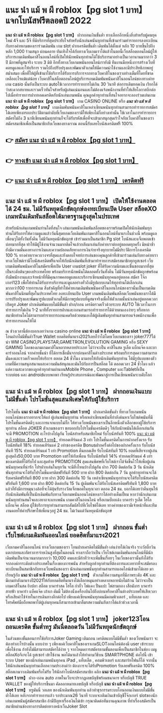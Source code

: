 # แนะ นํา แม้ พ ผี roblox【pg slot 1 บาท】  แจกโบนัสฟรีตลอดปี 2022

**แนะ นํา แม้ พ ผี roblox【pg slot 1 บาท】** ฝากถอนเงินขั้นต่ำ  ทางเลือกอีกหนึ่งสิ่งสำหรับผู้คนยุคใหม่ 4จี และ 5จี ที่มีบริการที่สุดประทับใจสำหรับนักเล่นพนันทุกท่านที่เข้ามาร่วมทำรายการลงทะเบียนกับทางค่ายเกมของเราร่วมเดิมพัน เกม slot  ฝากเครดิตขั้นต่ำ เดิมพันได้ตั้งแต่ หลัก 10 บาทขึ้นไปถึงหลัก 1,000 ร่วมสนุก ผ่อนคลาย บันเทิงใจได้กับทางเว็บเกมเราได้แล้วในตอนี้เว็บสล็อตออนไลน์ผู้ให้บริการเกมเดิมพันคาสิโนออนไลน์ที่เปิดให้นักพนันทุกท่านได้ใช้บริการมาอย่างเป็นเวลานานมากกว่า 3 ปี มีภาพที่ดูสมจริง ระบบ 3 มิติ
อีกทั้งทางเว็บเกมพนันออนไลน์เรายังมี ทีมงานมือหนึ่งการสร้างเว็บที่คอยดูแลและให้บริการ  รวมไปถึงปรับปรุงและพัฒนาตัวเกมให้มีความน่าใช้งานและมีประสิทธิภาพอยู่สม่ำเสมอ เพื่อที่ให้ผู้ที่เข้ามาใช้บริการได้รับการบริการจากทางเว็บคาสิโนของเราอย่างเต็มที่โดยที่ขาดเหลืออะไรแม้แต่น้อย เว็บคาสิโนสล็อตออนไลน์ผู้บริการเกมเดิมพันพนันคาสิโนออนไลน์ของทางค่ายเกม casio นั้นยังเป็นระบบ autoใช้เวลาการทำรายการไม่เกิน 30 วินาที ต่อการเติมยอดเงิน เรียกได้ว่าสะดวกสบายและรวดเร็วทันใจสำหรับผู้เล่นแน่นอนและไม่ต้องแจ้งพนักงานที่ทำให้เสียโอกาสอีกต่อไปเมื่อทำรายการฝากยอดเครดิตกับนักเล่นเกมพนัน
คุณลูกค้าทุกท่านที่สนใจอยากจะลองร่วมเล่นเกม **แนะ นํา แม้ พ ผี roblox【pg slot 1 บาท】** เกม CASINO ONLINE หรือ ***แนะ นํา แม้ พ ผี roblox【pg slot 1 บาท】*** เกมเดิมพันพนันคาสิโนเหล่าเซียนพนันทุกท่านสามารถทำรายการสมัครได้เลยเพียงกรอกประวัติตามลำดับที่เว็บเกมของเรามีให้เพียงไม่กี่อย่างเท่านั้น ใช้เวลาในการทำรายการสมัครไม่ถึง 3 นาทีเซียนพนันทุกท่านก็จะได้รับรหัสเพื่อที่จะเข้ามาสนุกสุดเร้าใจกับเว็บคาสิโนของเราสมัครสมาชิกเพื่อเป็นสมาชิกกับเว็บของทางเราณ ตอนนี้รับเลยโบนัสเครดิตฟรี 100%

## 👉 [สมัคร แนะ นํา แม้ พ ผี roblox【pg slot 1 บาท】](https://archa888.com/)
## 👉 [ทางเข้า แนะ นํา แม้ พ ผี roblox【pg slot 1 บาท】](https://archa888.com/)
## 👉 [แนะ นํา แม้ พ ผี roblox【pg slot 1 บาท】 เครดิตฟรี](https://archa888.com/)

## แนะ นํา แม้ พ ผี roblox【pg slot 1 บาท】 เปิดให้ใช้งานตลอด ได้ 24 ชม. ไม่มีวันหยุดนักขัตฤกษ์ลงทะเบียนเปิด User สล็อตXO เกมพนันเดิมพันสล็อตได้มาตรฐานสูงสุดในประเทศ

สำหรับนักเล่นเกมพนันท่านใดที่สนใจ เล่นเกมพนันเดิมพันสล็อตของเราพร้อมเปิดให้นักเดิมพันทุกท่านได้รับการให้ความดูแลแล้ววันนี้สุดยอดเว็บเดิมพันเกมคาสิโนออนไลน์ที่มาแรงในช่วงนี้ พร้อมดูแลเพื่อนๆได้ทั้งวันทั้งคืน ไม่มีวันหยุดนักขัตฤกษ์ เข้าร่วมมาเป็นสมาชิก Pg slot โบนัสและแจ็กพอตเข้าบ่อยมากที่สุด ทำให้มีผู้ใช้งานจำนวนมากติดใจแล้วกลับมาเล่นกับค่ายเราต่ออยู่ตลอดทุกครั้ง มิหนำซ้ำยังมีความมั่นคงทางการเงินและความปลอดภัยทางการเงินจ่ายจริงทุกบาทไม่มีประวัติการโกงเครดิต 100 % ทางค่ายเราควบวงจรที่สุดและยังตอบโจทย์การเล่นของคุณลูกค้าที่เข้ามาร่วมเล่นกับทางค่ายเรา
ทางเว็บไซต์เรามีโบนัสเครดิตฟรีแจกให้กับนักเดิมพันที่เข้ามาทำรายการสมัครสมาชิกทุกยูสเซอร์ เว็บเกมเดิมพันพนันคาสิโนสมัครเพื่อเปิด User เกมslot joker ที่ได้รับความนิยมและชื่นชอบมากที่สุดเป็นระดับต้นๆของประเทศไทย พร้อมบริการนักพนันได้ตลอดทั้งวันทั้งคืน ไม่มีวันหยุดนักขัตฤกษ์พร้อมยังมีพนักงานและเจ้าหน้าที่ที่มีคุณภาพคอยดูแลและบริการเซียนพนันทุกคนอยู่ตลอด สมัคร โจ๊กเกอร์123 เพื่อให้ท่านได้รับการบริการและดูแลอย่างทั่วถึงมีรูปแบบเกมให้ทุกท่านได้เลือกเล่นมากกว่า100 รายการเกม
สิ่งสำคัญที่ทำให้ค่ายเกมเดิมพันพนันคาสิโนออนไลน์ของเรานั้นเป็นเกมเดิมพันคาสิโนนิยมที่สุดในประเทศไทย ลงทะเบียนเปิด User  เกมพนันเดิมพันสล็อตเว็บพนันของเราได้มีการปรับปรุงและพัฒนารูปแบบตัวเกมให้มีภาพรูปแบบที่ดูสมจจริงเพื่อให้ตัวเกมนั้นน่าเล่นอยู่ตลอดเวลา เปิดยูส Joker ฝากเดิมพันแบบไม่มีขั้นต่ำ ฝาก/ถอน เครดิตรวดเร็วด้วยระบบ AUTO ใช้เวลาในการทำรายการไม่เกิน 1-2 นาทีทั้งรายการฝากและถอนสามารถทำรายการได้ด้วยตนเองง่ายๆ หรือหากสมาชิกท่านใดไม่สามารถทำรายการถอนเคดริตด้วยตนเองได้ผู้เดิมพันทุกท่านสามารถแจ้งพนักงานเพื่อทำรายการถอนให้ได้

ณ ช่วงเวลานี้ต้องบอกเลยว่าเกม casino online **แนะ นํา แม้ พ ผี roblox【pg slot 1 บาท】** โอนฝากไม่มีขั้นต่ำTrue Wallet ยอดฮิตที่มาแรง2021เลยก็ว่าได้โดยเว็บเกมของเรา joker777ได้นำ  WM CASINO,PLAYSTAR,GAMETRON,EVOLUTION GAMING หรือ SEXY GAMING โลกของเกมเกมคาสิโนหลากหลายประเภท ไม่ว่าจะเป็น คาสิโนสด รูเล็ต แบ็กแจ๊ค และบาคาร่าออนไลน์ จากค่ายชั้นนำ ที่ได้การเชื่อมั่นจากบ่อนคาสิโนต่างประเทศ พร้อมบริการสุดความสามารถมั่นคงและรวดเร็วคอยให้บริการ ตลอด 24 ชั่วโมง มามอบให้กับนักเดิมพันทุกท่าน ได้มีรูปแบบของตัวเกมที่มีความสนุกสนานและความมันส์สนุกและมันไปกับการปั่นสล็อต ได้ ตลอดเวลา 24 ชั่วโมง แล้วแต่ความสะดวกของลูกค้าทุกท่านผ่านบนMobile Phone , Computer และTabletที่เป็นระบบios และ androidแบบพกพา เรียนรู้ประสบการณ์และพัฒนาสู่การเป็นเซียนพนันระบดับโลก

## แนะ นํา แม้ พ ผี roblox【pg slot 1 บาท】 ฝากถอนเงินแบบไม่มีขั้นต่ำ โปรโมชั่นสุดแสนพิเศษให้กับผู้ใช้บริการ

โปรโมชั่น **แนะ นํา แม้ พ ผี roblox【pg slot 1 บาท】** ฝากเครดิตขั้นต่ำ ที่ทางเว็บเกมพนันออนไลน์ของเราอยากจะให้แก่  ผู้เล่นพนันทุกท่าน หรือเหล่าเซียนพนันที่กำลังค้นหาเว็บไซต์พนันที่มี โปรโมชั่นเครดิตดีๆ และการแจกแบบไม่กั๊ก ให้ทางเว็บพนันของเราเป็นอีกหนึ่งตัวเลือกของผู้ใช้บริการทุกท่าน สล็อต JOKER ตัวเกมของเรา ขอบอกกับโปรโมชั่นเครดิตดีๆ ให้กับนักพนันได้เลือกเล่นกัน จะมี PROMOTION อะไรบ้างไปดูกัน
โบนัสสำหรับสมาชิกใหม่ รับโบนัสทันที 100% [แนะ นํา แม้ พ ผี roblox【pg slot 1 บาท】](https://archa888.com/) ทำยอดเทิร์นแค่ 3 เท่า
โปรโมชั่นเครดิตในการฝากครั้งแรก รับโบนัสทันที 18% ทำยอดเทิร์นแค่ 2 เท่าของเครดิต
Bonusฝากครั้งต่อไปของฝากครั้งแรก รับโบนัสทันที 15% ทำยอดเทิร์นแค่ 1 เท่า
 Promotion คืนยอดเสีย รับโบนัสทันที 10% ยอดที่เสียจากผู้เล่น สูงสุดถึง50,000 บาท
 Promotion แชร์ให้กับเพื่อน รับโบนัสทันที 14% ทำยอดเทิร์นแค่ 4 เท่าของเครดิตที่ได้รับไป
และสุดท้าย PROMOTION สุดแสนพิศษที่เว็บไซต์เราได้จัดขึ้นไว้ให้เพื่อผู้เล่นพนันทุกคนที่น่ารัก โปรฝากเล่นในทุกวัน จะมีสิ่งไหนบ้างไปดูกัน
ฝาก 700 ติดต่อกัน 3 วัน นักเดิมพันทุกท่านจะได้รับโปรโมชั่นเครดิตฟรีทันที 500 บาท
ฝาก 800 ติดต่อกัน 7 วัน ลูกค้าทุกท่านจะได้รับเครดิตฟรีทันที 800 บาท
ฝาก 300 ติดต่อกัน 10 วัน เหล่าเซียนพนันทุกท่านจะได้รับโบนัสเครดิตฟรีทันที 1,600 บาท
ฝาก 800 ติดต่อกัน 15 วัน ผู้เดิมพันจะได้รับโบนัสเครดิตฟรีทันที 1,800 บาท
แล้วก็ยังมีการหมุนวงล้อที่จะได้ลุ้นรับรางวัลแจ็กพอตในทุกเวลา ตลอด 24 ชม. บอกได้เลยว่าคืนทุนให้กับนักเดิมพันที่เป็นนักเดิมพันกับทางเว็บเกมพนันออนไลน์ของเราได้อย่างเต็มเปี่ยม หากว่านักเล่นเกมพนันทุกท่านสนใจและอยากจะแทงพนัน เกมคาสิโนออนไลน์ หรือเกมป๊อกเด้ง บาคาร่า รูเล็ต ไฮโล แบ็กแจ๊ค สล็อต ผู้ใช้บริการทุกท่านสามารถสัมผัสไปที่เว็บไซต์ได้เลย ทางค่ายของเรามีเจ้าหน้าที่และทีมงานคอยให้คำปรึกษาให้เพื่อนๆอยู่ 24 ชม. ไม่เว้นแต่วันหยุดนักขัตฤกษ์

## แนะ นํา แม้ พ ผี roblox【pg slot 1 บาท】 ฝากถอน ขั้นต่ำ  เว็บไซต์เกมเดิมพันออนไลน์ ยอดฮิตที่มาแรง2021

เว็บเกมคาสิโนออนไลน์ ทางเว็บเกมของเรา โอนฝากเครดิตไม่มีขั้นต่ำ เล่นง่ายได้เงินจริง รางวัลบิ๊กวินแตกบ่อยและอัตราการจ่ายเงินสูงที่สุดในตอนนี้ ทางเราถือว่าเป็น เว็บไซต์เกมเดิมพันออนไลน์ที่มีนักเดิมพันเป็นจำนวนมากมากกว่า 10,000 คนและมีถ้าทีว่าจะเพิ่มขึ้นเรื่อยๆ ในเว็บของเรานั้นยังได้รับจากองค์กรระดับต่างประเทศในเรื่องของการพนัน สำหรับลูกค้าทุกท่านที่ต้องการและอยากที่จะสมัครลงทะเบียนเป็นสมาชิกกับทางเว็บพนันของเรา นักเล่นเกมพนันทุกท่านสามารถแอดไลน์เข้ามาได้เลย
	มาเรียนรู้กับ **แนะ นํา แม้ พ ผี roblox【pg slot 1 บาท】** ตัวเกมให้ความสนุกที่มีภาพระดับ 4K และมีเกมกำลังมาแรงปี2021ให้กับยอดฮิตที่มาแรงได้เลือกหมุนอย่างหลากหลายนับไม่ถ้วน  ไม่ว่าจะเป็นเกมคาสิโนสด ยิงปลา สล็อต บาคาร่าสด ไฮโล กำถั่ว ไพ่แคง ปั่นแปะ ไพ่สามกอง เสือมังกร บาคาร่าสายฟ้า บาคาร่า แบ็คแจ๊ค เก้าเก ดัมมี่ ไม่ต้องนั่งเครื่องบินไปถึงบ่อนหรือคาสิโนต่างประเทศให้เสียเวลา หรือเสียค่าใช้จ่ายในการเดินทางอีกต่อไป เพียงแค่เซียนพนันทุกคนมีคอมพิวเตอร์ , แท็บเลต และโทรศัพท์มือถือพกพาได้ผู้เล่นทุกคนก็สามารถเข้ามาลิ้มรสความมันกับเราได้แล้วช่วงเวลานี้

## แนะ นํา แม้ พ ผี roblox【pg slot 1 บาท】 joker123โอนถอนเครดิต ขั้นต่ำทรู มันนี่ตลอดวัน ไม่มีวันหยุดนักขัตฤกษ์

ในส่วนของขั้นตอนการใช้บริการJoker Gaming เติมถอน เครดิตแบบไม่มีขั้นต่ำ ของเว็บพนันเรา จะต้องทำอะไรบ้างนั้น แบบง่าย ๆ เพียงแค่เว็บคาสิโนของเราเกมSLOTออนไลน์ต้องมี user เข้าระบบเพื่อใช้งาน ถ้ายังไม่มีสามารถสมัครได้ง่าย ๆ จากโหมดการสมัครตามขั้นตอนเพื่อเป็นสมาชิกในช่อง เมนู สล็อตXoจึงจะได้ ยูสเซอร์ เข้าใช้งาน พอได้มาแล้วให้ทำตามวิธีบน SMARTPHONE ต่อไปนี้
เข้าระบบ User  ของนักเล่นเกมพนันทุกคน iPad , แท็บเล็ต , คอมพิวเตอร์ และสมาร์ทโฟนก็ได้
จากนั้นให้นักเล่นพนันทุกท่านเลือกความประสงค์ว่า ต้องการจะได้รับPromotion รับเลยฟรีเครดิต 100% สล็อตเกมวางเดิมพันหรือไม่รับ
ให้นักล่าโบนัสสมัครสมาชิก คลิก **แนะ นํา แม้ พ ผี roblox【pg slot 1 บาท】** ฝาก-ถอน auto ภาพในเว็บจะปรากฏเลขบัญชีพร้อมธนาคาร หรือบัญชี TRUE WALLET ของผู้ให้บริการขึ้นมา
คัดลอกหมายเลขบัญชี หรือบัญชี **แนะ นํา แม้ พ ผี roblox【pg slot 1 บาท】** ทรูมันนี่ วอเลท ของนักเดิมพันทุกท่าน แล้วทำธุรกรรมระบบโอนถอนเงินแบบไม่มีขั้นต่ำได้เลย
หลังจากทำรายการแล้ว รอประมาณ26 วินาที ระบบจะเติมเงินเข้าบัญชีโจ๊กเกอร์ slotของนักเล่นเกมพนันผู้สมัครสมาชิก
ถ้ามีปัญหาเรื่องเงินไม่เข้า กรุณาติดต่อทีมงานคุณภาพ ที่ทำเรื่องสมัครเป็นสมาชิกผ่านช่องทางการติดต่อทางหน้าเว็บJoker Slot


